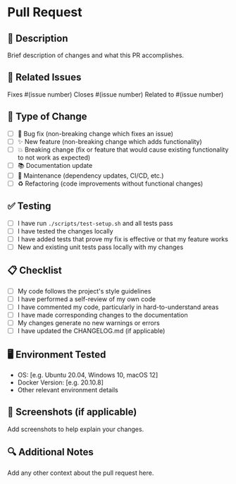 # Pull Request

## 📝 Description
Brief description of changes and what this PR accomplishes.

## 🔗 Related Issues
Fixes #(issue number)
Closes #(issue number)
Related to #(issue number)

## 🧪 Type of Change
- [ ] 🐛 Bug fix (non-breaking change which fixes an issue)
- [ ] ✨ New feature (non-breaking change which adds functionality)
- [ ] 💥 Breaking change (fix or feature that would cause existing functionality to not work as expected)
- [ ] 📚 Documentation update
- [ ] 🔧 Maintenance (dependency updates, CI/CD, etc.)
- [ ] ♻️ Refactoring (code improvements without functional changes)

## ✅ Testing
- [ ] I have run `./scripts/test-setup.sh` and all tests pass
- [ ] I have tested the changes locally
- [ ] I have added tests that prove my fix is effective or that my feature works
- [ ] New and existing unit tests pass locally with my changes

## 📋 Checklist
- [ ] My code follows the project's style guidelines
- [ ] I have performed a self-review of my own code
- [ ] I have commented my code, particularly in hard-to-understand areas
- [ ] I have made corresponding changes to the documentation
- [ ] My changes generate no new warnings or errors
- [ ] I have updated the CHANGELOG.md (if applicable)

## 🖥️ Environment Tested
- OS: [e.g. Ubuntu 20.04, Windows 10, macOS 12]
- Docker Version: [e.g. 20.10.8]
- Other relevant environment details

## 📸 Screenshots (if applicable)
Add screenshots to help explain your changes.

## 🔍 Additional Notes
Add any other context about the pull request here.
